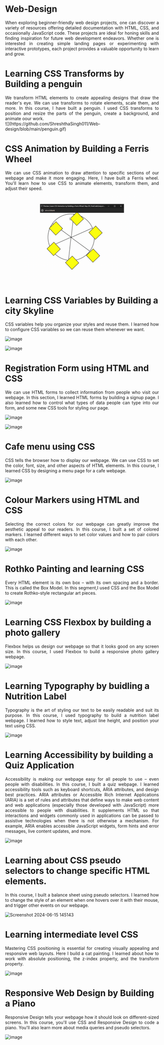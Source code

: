 # Web-Design
<div align="justify">
When exploring beginner-friendly web design projects, one can discover a variety of resources offering detailed documentation with HTML, CSS, and occasionally JavaScript code. These projects are ideal for honing skills and finding inspiration for future web development endeavors. Whether one is interested in creating simple landing pages or experimenting with interactive prototypes, each project provides a valuable opportunity to learn and grow.</div>

# Learning CSS Transforms by Building a penguin

<div align="justify">We transform HTML elements to create appealing designs that draw the reader's eye. We can use transforms to rotate elements, scale them, and more. In this course, I have built  a penguin. I used CSS transforms to position and resize the parts of the penguin, create a background, and animate oour work. </div>
![](https://github.com/ShreshthaSingh011/Web-design/blob/main/penguin.gif)

# CSS Animation by Building a Ferris Wheel
<div align="justify">We can use CSS animation to draw attention to specific sections of our webpage and make it more engaging. Here, I have built a Ferris wheel. You'll learn how to use CSS to animate elements, transform them, and adjust their speed. </div>

![](https://github.com/ShreshthaSingh011/Web-design/blob/main/ferris%20wheel.gif)

# Learning CSS Variables by Building a city Skyline
<div align="justify">CSS variables help you organize your styles and reuse them. I learned how to configure CSS variables so we can reuse them whenever we want. </div>

![image](https://github.com/ShreshthaSingh011/Web-design/assets/50359330/5cb98824-1bcb-4f09-8138-ea835e39406d)

![image](https://github.com/ShreshthaSingh011/Web-design/assets/50359330/d3f715c7-d92b-4ee3-a75e-4d2143330d76)

# Registration Form using HTML and CSS
<div align="justify">We can use HTML forms to collect information from people who visit our webpage. In this section, I learned HTML forms by building a signup page. I also learned how to control what types of data people can type into our form, and some new CSS tools for styling our page. </div>

![image](https://github.com/ShreshthaSingh011/Web-design/assets/50359330/272f484f-f117-4f12-bb03-9da9ad443604)

![image](https://github.com/ShreshthaSingh011/Web-design/assets/50359330/89499e11-c089-4255-970f-a484262b5787)

# Cafe menu using CSS 
<div align="justify">CSS tells the browser how to display our webpage. We can use CSS to set the color, font, size, and other aspects of HTML elements. In this course, I learned CSS by designing a menu page for a cafe webpage. </div>

![image](https://github.com/ShreshthaSingh011/Web-design/assets/50359330/914e9206-c4c7-4da6-9164-66db9749b84c)

# Colour Markers using HTML and CSS 
<div align="justify">Selecting the correct colors for our webpage can greatly improve the aesthetic appeal to our readers. In this course, I built a set of colored markers. I learned different ways to set color values and how to pair colors with each other. </div>

![image](https://github.com/ShreshthaSingh011/Web-design/assets/50359330/30145cde-69d4-4b11-a63f-1aa0b732f394)

# Rothko Painting and learning CSS
<div align="justify">Every HTML element is its own box – with its own spacing and a border. This is called the Box Model. In this segment,I used CSS and the Box Model to create Rothko-style rectangular art pieces.   </div>

![image](https://github.com/ShreshthaSingh011/Web-design/assets/50359330/ea14d87c-fb9e-4ad0-81d1-75b658c0228f)

# Learning CSS Flexbox by building a photo gallery
<div align="justify">Flexbox helps us design our webpage so that it looks good on any screen size. In this course, I used Flexbox to build a responsive photo gallery webpage. </div>

![image](https://github.com/ShreshthaSingh011/Web-design/assets/50359330/b4eac007-1677-4c8e-8ff9-ed335df16b55)

# Learning Typography by buidling a Nutrition Label
<div align="justify">Typography is the art of styling our text to be easily readable and suit its purpose. In this course, I used typography to build a nutrition label webpage. I learned how to style text, adjust line height, and position your text using CSS.  </div>

![image](https://github.com/ShreshthaSingh011/Web-design/assets/50359330/d232e272-6210-4929-ab6d-dddac584ae3c)

# Learning Accessibility by building a Quiz Application
<div align="justify">Accessibility is making our webpage easy for all people to use – even people with disabilities. In this course, I built a quiz webpage. I learned accessibility tools such as keyboard shortcuts, ARIA attributes, and design best practices.
ARIA attributes or Accessible Rich Internet Applications (ARIA) is a set of rules and attributes that define ways to make web content and web applications (especially those developed with JavaScript) more accessible to people with disabilities.
It supplements HTML so that interactions and widgets commonly used in applications can be passed to assistive technologies when there is not otherwise a mechanism. For example, ARIA enables accessible JavaScript widgets, form hints and error messages, live content updates, and more.  </div>

![image](https://github.com/ShreshthaSingh011/Web-design/assets/50359330/3aab7e13-f918-4bf9-a728-75be4de006d8)

# Learning about CSS pseudo selectors to change specific HTML elements.

<div align="justify">In this course, I built a balance sheet using pseudo selectors. I learned how to change the style of an element when one hovers over it with their mouse, and trigger other events on our webpage. </div>

![Screenshot 2024-06-15 145143](https://github.com/ShreshthaSingh011/Web-design/assets/50359330/ff47adbe-65d1-486f-b758-381918ae6a98)

# Learning intermediate level CSS
<div align="justify">Mastering CSS positioning is essential for creating visually appealing and responsive web layouts. Here I build a cat painting. I learned about how to work with absolute positioning, the z-index property, and the transform property. </div>

![image](https://github.com/ShreshthaSingh011/Web-design/assets/50359330/cd604080-c3cf-442e-8ec8-f97b7f83721e)

# Responsive Web Design by Building a Piano
<div align="justify">Responsive Design tells your webpage how it should look on different-sized screens. In this course, you'll use CSS and Responsive Design to code a piano. You'll also learn more about media queries and pseudo selectors. </div>

![image](https://github.com/ShreshthaSingh011/Web-design/assets/50359330/13acd14e-7fdc-4cbd-bda2-304b354e0517)
